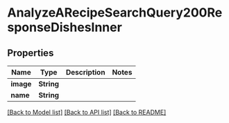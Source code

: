 # AnalyzeARecipeSearchQuery200ResponseDishesInner

## Properties

Name | Type | Description | Notes
------------ | ------------- | ------------- | -------------
**image** | **String** |  | 
**name** | **String** |  | 

[[Back to Model list]](../README.md#documentation-for-models) [[Back to API list]](../README.md#documentation-for-api-endpoints) [[Back to README]](../README.md)


